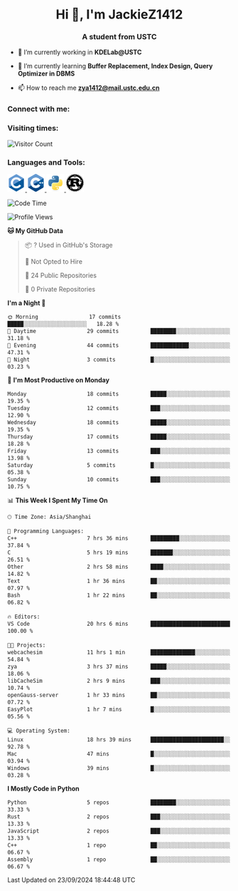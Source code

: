 <h1 align="center">Hi 👋, I'm JackieZ1412</h1>
<h3 align="center">A student from USTC</h3>

- 🔭 I’m currently working in **KDELab@USTC**

- 🌱 I’m currently learning **Buffer Replacement, Index Design, Query Optimizer in DBMS**

- 📫 How to reach me **zya1412@mail.ustc.edu.cn**

<h3 align="left">Connect with me:</h3>
<p align="left">
</p>

<h3 align="left">Visiting times:</h3>
<p align="left">
</p>

![Visitor Count](https://profile-counter.glitch.me/Christmas/count.svg)

<h3 align="left">Languages and Tools:</h3>
<p align="left"> <a href="https://www.cprogramming.com/" target="_blank" rel="noreferrer"> <img src="https://raw.githubusercontent.com/devicons/devicon/master/icons/c/c-original.svg" alt="c" width="40" height="40"/> </a> <a href="https://www.w3schools.com/cpp/" target="_blank" rel="noreferrer"> <img src="https://raw.githubusercontent.com/devicons/devicon/master/icons/cplusplus/cplusplus-original.svg" alt="cplusplus" width="40" height="40"/> </a> <a href="https://www.python.org" target="_blank" rel="noreferrer"> <img src="https://raw.githubusercontent.com/devicons/devicon/master/icons/python/python-original.svg" alt="python" width="40" height="40"/> </a> <a href="https://www.rust-lang.org" target="_blank" rel="noreferrer"> <img src="https://raw.githubusercontent.com/devicons/devicon/master/icons/rust/rust-plain.svg" alt="rust" width="40" height="40"/> </a> </p>



<!--START_SECTION:waka-->
![Code Time](http://img.shields.io/badge/Code%20Time-914%20hrs%2019%20mins-blue)

![Profile Views](http://img.shields.io/badge/Profile%20Views-0-blue)

**🐱 My GitHub Data** 

> 📦 ? Used in GitHub's Storage 
 > 
> 🚫 Not Opted to Hire
 > 
> 📜 24 Public Repositories 
 > 
> 🔑 0 Private Repositories 
 > 
**I'm a Night 🦉** 

```text
🌞 Morning                17 commits          █████░░░░░░░░░░░░░░░░░░░░   18.28 % 
🌆 Daytime                29 commits          ████████░░░░░░░░░░░░░░░░░   31.18 % 
🌃 Evening                44 commits          ████████████░░░░░░░░░░░░░   47.31 % 
🌙 Night                  3 commits           █░░░░░░░░░░░░░░░░░░░░░░░░   03.23 % 
```
📅 **I'm Most Productive on Monday** 

```text
Monday                   18 commits          █████░░░░░░░░░░░░░░░░░░░░   19.35 % 
Tuesday                  12 commits          ███░░░░░░░░░░░░░░░░░░░░░░   12.90 % 
Wednesday                18 commits          █████░░░░░░░░░░░░░░░░░░░░   19.35 % 
Thursday                 17 commits          █████░░░░░░░░░░░░░░░░░░░░   18.28 % 
Friday                   13 commits          ███░░░░░░░░░░░░░░░░░░░░░░   13.98 % 
Saturday                 5 commits           █░░░░░░░░░░░░░░░░░░░░░░░░   05.38 % 
Sunday                   10 commits          ███░░░░░░░░░░░░░░░░░░░░░░   10.75 % 
```


📊 **This Week I Spent My Time On** 

```text
🕑︎ Time Zone: Asia/Shanghai

💬 Programming Languages: 
C++                      7 hrs 36 mins       █████████░░░░░░░░░░░░░░░░   37.84 % 
C                        5 hrs 19 mins       ███████░░░░░░░░░░░░░░░░░░   26.51 % 
Other                    2 hrs 58 mins       ████░░░░░░░░░░░░░░░░░░░░░   14.82 % 
Text                     1 hr 36 mins        ██░░░░░░░░░░░░░░░░░░░░░░░   07.97 % 
Bash                     1 hr 22 mins        ██░░░░░░░░░░░░░░░░░░░░░░░   06.82 % 

🔥 Editors: 
VS Code                  20 hrs 6 mins       █████████████████████████   100.00 % 

🐱‍💻 Projects: 
webcachesim              11 hrs 1 min        ██████████████░░░░░░░░░░░   54.84 % 
zya                      3 hrs 37 mins       █████░░░░░░░░░░░░░░░░░░░░   18.06 % 
libCacheSim              2 hrs 9 mins        ███░░░░░░░░░░░░░░░░░░░░░░   10.74 % 
openGauss-server         1 hr 33 mins        ██░░░░░░░░░░░░░░░░░░░░░░░   07.72 % 
EasyPlot                 1 hr 7 mins         █░░░░░░░░░░░░░░░░░░░░░░░░   05.56 % 

💻 Operating System: 
Linux                    18 hrs 39 mins      ███████████████████████░░   92.78 % 
Mac                      47 mins             █░░░░░░░░░░░░░░░░░░░░░░░░   03.94 % 
Windows                  39 mins             █░░░░░░░░░░░░░░░░░░░░░░░░   03.28 % 
```

**I Mostly Code in Python** 

```text
Python                   5 repos             ████████░░░░░░░░░░░░░░░░░   33.33 % 
Rust                     2 repos             ███░░░░░░░░░░░░░░░░░░░░░░   13.33 % 
JavaScript               2 repos             ███░░░░░░░░░░░░░░░░░░░░░░   13.33 % 
C++                      1 repo              ██░░░░░░░░░░░░░░░░░░░░░░░   06.67 % 
Assembly                 1 repo              ██░░░░░░░░░░░░░░░░░░░░░░░   06.67 % 
```




 Last Updated on 23/09/2024 18:44:48 UTC
<!--END_SECTION:waka-->
